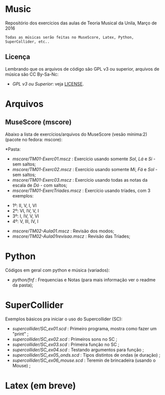 # Music

Repositório dos exercícios das aulas de Teoria Musical da Unila, Março de 2016

	Todas as músicas serão feitas no MuseScore, Latex, Python, SuperCollider, etc..

## Licença 

Lembrando que os arquivos de código são GPL v3 ou superior, arquivos de música são CC By-Sa-Nc:

* *GPL v3 ou Superior*: veja [LICENSE](LICENSE).



# Arquivos

## MuseScore (mscore)

Abaixo a lista de exercícios/arquivos do MuseScore (vesão mínima:2) (pacote no fedora: mscore):

*Pasta: 

- *mscore/TM01-Exerc01.mscz* : Exercício usando somente *Sol*, *Lá* e *Si* - sem saltos;
- *mscore/TM01-Exerc02.mscz* : Exercício usando somente *Mi*, *Fá* e *Sol* - sem saltos;
- *mscore/TM01-Exerc03.mscz* : Exercício usando todas as notas da escala de *Dó* - com saltos;
- *mscore/TM01-ExercTriades.mscz* : Exercício usando tríades, com 3 exemplos:
 * 1º: II, V, I, VI
 * 2º: VI, IV, V, I
 * 3º: I, IV, V, VI
 * 4º: V, III, IV, I
- *mscore/TM02-Aula01.mscz* : Revisão dos modos;
- *mscore/TM02-Aula01revisao.mscz* : Revisão das Tríades;

 
# Python

Códigos em geral com python e música (variados):

- *python/fnf* : Frequencias e Notas (para mais informação ver o readme da pasta);

# SuperCollider

Exemplos básicos pra iniciar o uso do Supercollider (SC):

- *supercollider/SC_ex01.scd* : Primeiro programa, mostra como fazer um "print" ;
- *supercollider/SC_ex02.scd* : Primeiros sons no SC ;
- *supercollider/SC_ex03.scd* : Primeira função no SC ;
- *supercollider/SC_ex04.scd* : Testando argumentos para função ;
- *supercollider/SC_ex05_onds.scd* : Tipos distintos de ondas (e duração) ;
- *supercollider/SC_ex06_mouse.scd* : Teremin de brincadeira (usando o Mouse) ;

# Latex (em breve)




